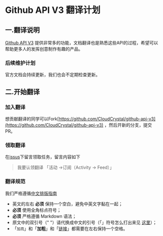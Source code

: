 # Github API V3 翻译计划



## 一.翻译说明

[Github API V3](https://developer.github.com/v3/) 提供非常多的功能，文档翻译也是熟悉这些API的过程，希望可以帮助更多人的发挥创意制作有趣的产品。



### 后续维护计划

官方文档会持续更新，我们也会不定期检查更新。



## 二.开始翻译

### 加入翻译

想贡献翻译的同学可以Fork[https://github.com/CloudCrystal/github-api-v3](https://github.com/CloudCrystal/github-api-v3) ，然后开新的分支，提交PR。

### 领取翻译

在[issus](https://github.com/CloudCrystal/github-api-v3/issues/1)下留言领取任务，留言内容如下

> 我要认领翻译 「活动 ->订阅（Activity -> Feed）」

### 翻译规范

我们严格遵循[中文排版指南](https://github.com/sparanoid/chinese-copywriting-guidelines)

- 英文的左右 **必须** 保持一个空白，避免中英文字黏在一起；
- **必须** 使用全角标点符号；
- **必须** 严格遵循 Markdown 语法；
- 原文中的双引号（" "）请代换成中文的引号（「」符号怎么打出来见 [这里](http://zhihu.com/question/19755746/answer/27233392)）；
- 「`加亮`」和「**加粗**」和「[链接]()」都需要在左右保持一个空格。